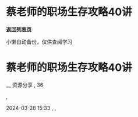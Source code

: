 # 蔡老师的职场生存攻略40讲

[**返回列表页**](/gzh/懒人手册)

小懒自动备份，仅供查阅学习

# 蔡老师的职场生存攻略40讲

__ 资源分享 , 36

,

2024-03-28 15:33 , ,

